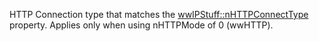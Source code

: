﻿HTTP Connection type that matches the [wwIPStuff::nHTTPConnectType](vfps://Topic/wwHTTP%3A%3Anhttpconnecttype) property. Applies only when using nHTTPMode of 0 (wwHTTP).